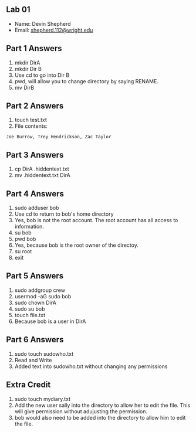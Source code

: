 ## Lab 01

- Name: Devin Shepherd 
- Email: shepherd.112@wright.edu

## Part 1 Answers

1. mkdir DirA
2. mkdir Dir B
3. Use cd to go into Dir B
4. pwd, will allow you to change directory by saying RENAME.
5. mv DirB

## Part 2 Answers

1. touch test.txt
2. File contents:
 
```
Joe Burrow, Trey Hendrickson, Zac Taylor
```

## Part 3 Answers

1. cp DirA .hiddentext.txt
2. mv .hiddentext.txt DirA

## Part 4 Answers

1. sudo adduser bob
2. Use cd to return to bob's home directory
3. Yes, bob is not the root account. The root account has all access to information. 
4. su bob
5. pwd bob
6. Yes, because bob is the root owner of the directoy.
7. su root
8. exit 

## Part 5 Answers

1. sudo addgroup crew
2. usermod -aG sudo bob
3. sudo chown DirA
4. sudo su bob 
5. touch file.txt
6. Because bob is a user in DirA

## Part 6 Answers

1. sudo touch sudowho.txt
2. Read and Write 
3. Added text into sudowho.txt without changing any permissions 

## Extra Credit

1. sudo touch mydiary.txt
2. Add the new user sally into the directory to allow her to edit the file. This will give permission without adujusting the permission. 
3. bob would also need to be added into the directory to allow him to edit the file. 
